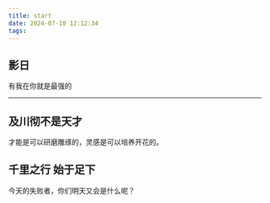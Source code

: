 ```yaml
---
title: start
date: 2024-07-10 12:12:34
tags:
---
```

## 影日
有我在你就是最强的

---
## 及川彻不是天才
才能是可以研磨雕琢的，灵感是可以培养开花的。

## 千里之行 始于足下

今天的失败者，你们明天又会是什么呢？